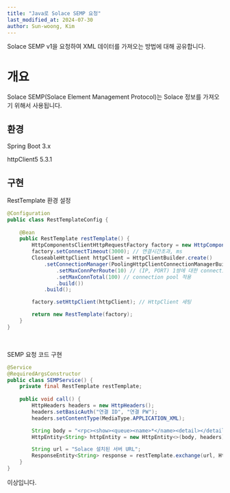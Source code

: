 ```yaml
---
title: "Java로 Solace SEMP 요청"
last_modified_at: 2024-07-30
author: Sun-woong, Kim
---
```


Solace SEMP v1을 요청하여 XML 데이터를 가져오는 방법에 대해 공유합니다.

# 개요

Solace SEMP(Solace Element Management Protocol)는 Solace 정보를 가져오기 위해서 사용됩니다.

## 환경

Spring Boot 3.x

httpClient5 5.3.1

## 구현

RestTemplate 환경 설정 
```java
@Configuration
public class RestTemplateConfig {
    
    @Bean
    public RestTemplate restTemplate() {
        HttpComponentsClientHttpRequestFactory factory = new HttpComponentsClientHttpRequestFactory();
        factory.setConnectTimeout(3000); // 연결시간초과, ms
        CloseableHttpClient httpClient = HttpClientBuilder.create()
            .setConnectionManager(PoolingHttpClientConnectionManagerBuilder.create()
                .setMaxConnPerRoute(10) // (IP, PORT) 1쌍에 대한 connection 수
                .setMaxConnTotal(100) // connection pool 적용
                .build())
            .build();

        factory.setHttpClient(httpClient); // HttpClient 세팅

        return new RestTemplate(factory);
    }
}
```

<br>

SEMP 요청 코드 구현

```java
@Service
@RequiredArgsConstructor
public class SEMPService() {
    private final RestTemplate restTemplate;
    
    public void call() {
        HttpHeaders headers = new HttpHeaders();
        headers.setBasicAuth("연결 ID", "연결 PW");
        headers.setContentType(MediaType.APPLICATION_XML);

        String body = "<rpc><show><queue><name>*</name><detail></detail></queue></show></rpc>";
        HttpEntity<String> httpEntity = new HttpEntity<>(body, headers);

        String url = "Solace 설치된 서버 URL";
        ResponseEntity<String> response = restTemplate.exchange(url, HttpMethod.POST, requestEntity, String.class);
    }
}

```

이상입니다.
